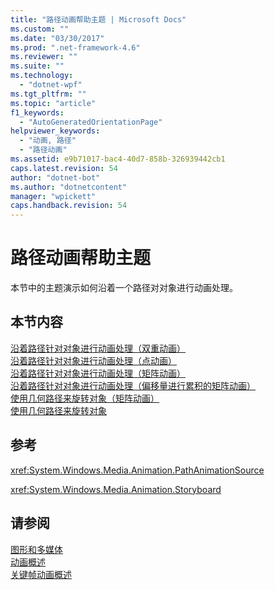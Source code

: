 ```yaml
---
title: "路径动画帮助主题 | Microsoft Docs"
ms.custom: ""
ms.date: "03/30/2017"
ms.prod: ".net-framework-4.6"
ms.reviewer: ""
ms.suite: ""
ms.technology: 
  - "dotnet-wpf"
ms.tgt_pltfrm: ""
ms.topic: "article"
f1_keywords: 
  - "AutoGeneratedOrientationPage"
helpviewer_keywords: 
  - "动画, 路径"
  - "路径动画"
ms.assetid: e9b71017-bac4-40d7-858b-326939442cb1
caps.latest.revision: 54
author: "dotnet-bot"
ms.author: "dotnetcontent"
manager: "wpickett"
caps.handback.revision: 54
---
```

# 路径动画帮助主题
本节中的主题演示如何沿着一个路径对对象进行动画处理。  
  
## 本节内容  
 [沿着路径针对对象进行动画处理（双重动画）](../../../../docs/framework/wpf/graphics-multimedia/how-to-animate-an-object-along-a-path-double-animation.md)  
 [沿着路径针对对象进行动画处理（点动画）](../../../../docs/framework/wpf/graphics-multimedia/how-to-animate-an-object-along-a-path-point-animation.md)  
 [沿着路径针对对象进行动画处理（矩阵动画）](../../../../docs/framework/wpf/graphics-multimedia/how-to-animate-an-object-along-a-path-matrix-animation.md)  
 [沿着路径针对对象进行动画处理（偏移量进行累积的矩阵动画）](../../../../docs/framework/wpf/graphics-multimedia/animate-an-object-along-a-path-matrix-animation-with-offset.md)  
 [使用几何路径来旋转对象（矩阵动画）](../../../../docs/framework/wpf/graphics-multimedia/how-to-rotate-an-object-by-using-a-geometric-path-matrix-animation.md)  
 [使用几何路径来旋转对象](../../../../docs/framework/wpf/graphics-multimedia/how-to-rotate-an-object-by-using-a-geometric-path.md)  
  
## 参考  
 <xref:System.Windows.Media.Animation.PathAnimationSource>  
  
 <xref:System.Windows.Media.Animation.Storyboard>  
  
## 请参阅  
 [图形和多媒体](../../../../docs/framework/wpf/graphics-multimedia/index.md)   
 [动画概述](../../../../docs/framework/wpf/graphics-multimedia/animation-overview.md)   
 [关键帧动画概述](../../../../docs/framework/wpf/graphics-multimedia/key-frame-animations-overview.md)